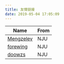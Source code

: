 ```yaml
---
title: 友情链接
date: 2019-05-04 17:05:09
---
```

Name| From
-|-|
[Mengzelev](https://mengzelev.github.io/)|NJU
[forewing](https://jbesu.com)|NJU
[doowzs](https://doowzs.com)|NJU
